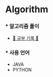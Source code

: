 # Algorithm

### * 알고리즘 풀이
 * [🌼 공부 기록 🌼](https://dahliachoi.tistory.com/category/%F0%9F%8C%BB%20DATA%20STRUCTURE%20%26%20ALGORITHM "🌼 공부 기록 🌼")

### * 사용 언어
  * JAVA
  * PYTHON
